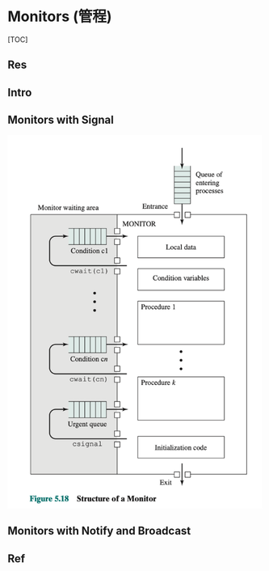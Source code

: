 # Monitors (管程)

[TOC]



## Res


## Intro


## Monitors with Signal
![](../../../../../../../Assets/Pics/Screenshot%202023-04-06%20at%202.02.38%20PM.png)


## Monitors with Notify and Broadcast


## Ref

